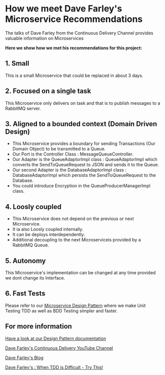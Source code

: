 # How we meet Dave Farley's Microservice Recommendations

The talks of Dave Farley from the Continuous Delivery Channel provides valuable information on Microservices

**Here we show how we met his recommendations for this project:**

## 1. Small
This is a small Microservice that could be replaced in about 3 days.

## 2. Focused on a single task
This Microservice only delivers on task and that is to publish messages to a RabbitMQ server.

## 3. Aligned to a bounded context (Domain Driven Design)
  * This Microservice provides a boundary for sending Transactions (Our Domain Object) to be transmitted to a Queue.
  * Our Port is the Controller Class : MessageQueueController.
  * Our Adapter is the QueueAdaptorImpl class : QueueAdaptorImpl which converts the SendToQueueRequest to JSON and sends it to the Queue.
  * Our second Adapter is the DatabaseAdaptorImpl class : DatabaseAdaptorImpl which persists the SendToQueueRequest to the Database.
  * You could introduce Encryption in the QueueProducerManagerImpl class.

## 4. Loosly coupled

  * This Microservice does not depend on the previous or next Microservice.
  * It ia also Loosly coupled internally.
  * It can be deploys interdependently.
  * Additional decoupling to the next Microserviceis provided by a RabbitMQ Queue.

## 5. Autonomy
This Microservice's implementation can be changed at any time provided we dont change its Interface.

## 6. Fast Tests
Please refer to our [Microservice Design Pattern](https://github.com/nic0michael/RabbitMQProducerMicroservice/blob/master/DesignPattern.md) where we make Unit Testing TDD as well as BDD Testing simpler and faster. 

## For more information

[Have a look at our Design Pattern documentation](https://github.com/nic0michael/RabbitMQProducerMicroservice/blob/master/DesignPattern.md)  

[Dave Farley's Continuous Delivery YouTube Channel](https://www.youtube.com/channel/UCCfqyGl3nq_V0bo64CjZh8g)

[Dave Farley's Blog](https://www.davefarley.net/)

[Dave Farley's : When TDD is Difficult - Try This! ](https://www.youtube.com/watch?v=ESHn53myB88&pp=sAQA)
